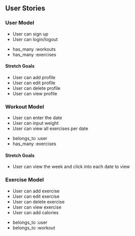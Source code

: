 ## User Stories

### User Model
- User can sign up
- User can login/logout
* has_many :workouts
* has_many :exercises
#### Stretch Goals
- User can add profile
- User can edit profile
- User can delete profile
- User can view profile


### Workout Model
- User can enter the date
- User can input weight
- User can view all exercises per date
* belongs_to :user
* has_many :exercises
#### Stretch Goals 
- User can view the week and click into each date to view


### Exercise Model
- User can add exercise
- User can edit exercise
- User can delete exercise
- User can view exercise
- User can add calories
* belongs_to :user
* belongs_to :workout